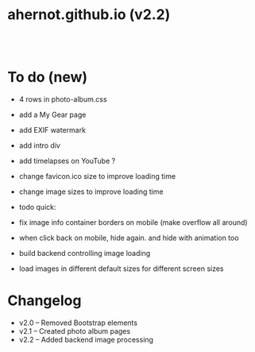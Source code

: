 # ahernot.github.io (v2.2)

<br><br>

# To do (new)
* 4 rows in photo-album.css
* add a My Gear page
* add EXIF watermark
* add intro div
* add timelapses on YouTube ?
* change favicon.ico size to improve loading time
* change image sizes to improve loading time

* todo quick:
* fix image info container borders on mobile (make overflow all around)
* when click back on mobile, hide again. and hide with animation too

* build backend controlling image loading
* load images in different default sizes for different screen sizes

# Changelog
* v2.0 – Removed Bootstrap elements
* v2.1 – Created photo album pages
* v2.2 – Added backend image processing
